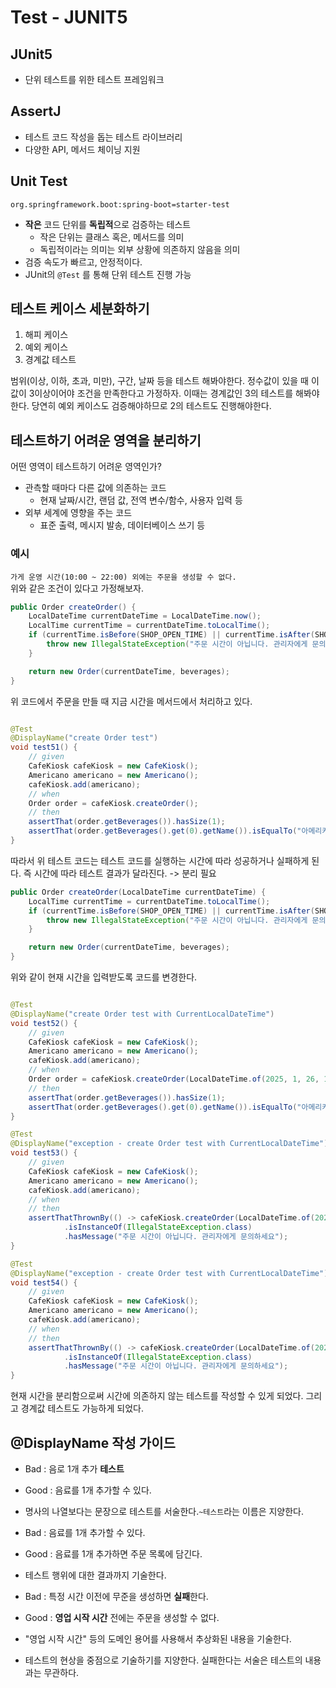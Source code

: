 # Test - JUNIT5

## JUnit5

- 단위 테스트를 위한 테스트 프레임워크

## AssertJ

- 테스트 코드 작성을 돕는 테스트 라이브러리
- 다양한 API, 메서드 체이닝 지원

## Unit Test

`org.springframework.boot:spring-boot=starter-test`

- **작은** 코드 단위를 **독립적**으로 검증하는 테스트
    - 작은 단위는 클래스 혹은, 메서드를 의미
    - 독립적이라는 의미는 외부 상황에 의존하지 않음을 의미
- 검증 속도가 빠르고, 안정적이다.
- JUnit의 `@Test` 를 통해 단위 테스트 진행 가능

## 테스트 케이스 세분화하기

1. 해피 케이스
2. 예외 케이스
3. 경계값 테스트

범위(이상, 이하, 초과, 미만), 구간, 날짜 등을 테스트 해봐야한다.
정수값이 있을 때 이 값이 3이상이어야 조건을 만족한다고 가정하자.
이때는 경계값인 3의 테스트를 해봐야한다.
당연히 예외 케이스도 검증해야하므로 2의 테스트도 진행해야한다.

## 테스트하기 어려운 영역을 분리하기

어떤 영역이 테스트하기 어려운 영역인가?

- 관측할 때마다 다른 값에 의존하는 코드
    - 현재 날짜/시간, 랜덤 값, 전역 변수/함수, 사용자 입력 등
- 외부 세계에 영향을 주는 코드
    - 표준 출력, 메시지 발송, 데이터베이스 쓰기 등

### 예시

`가게 운영 시간(10:00 ~ 22:00) 외에는 주문을 생성할 수 없다.`  
위와 같은 조건이 있다고 가정해보자.

```java
public Order createOrder() {
    LocalDateTime currentDateTime = LocalDateTime.now();
    LocalTime currentTime = currentDateTime.toLocalTime();
    if (currentTime.isBefore(SHOP_OPEN_TIME) || currentTime.isAfter(SHOP_CLOSE_TIME)) {
        throw new IllegalStateException("주문 시간이 아닙니다. 관리자에게 문의하세요");
    }

    return new Order(currentDateTime, beverages);
}
```

위 코드에서 주문을 만들 때 지금 시간을 메서드에서 처리하고 있다.

```java

@Test
@DisplayName("create Order test")
void test51() {
    // given
    CafeKiosk cafeKiosk = new CafeKiosk();
    Americano americano = new Americano();
    cafeKiosk.add(americano);
    // when
    Order order = cafeKiosk.createOrder();
    // then
    assertThat(order.getBeverages()).hasSize(1);
    assertThat(order.getBeverages().get(0).getName()).isEqualTo("아메리카노");
}
```

따라서 위 테스트 코드는 테스트 코드를 실행하는 시간에 따라 성공하거나 실패하게 된다.
즉 시간에 따라 테스트 결과가 달라진다. -> 분리 필요

```java
public Order createOrder(LocalDateTime currentDateTime) {
    LocalTime currentTime = currentDateTime.toLocalTime();
    if (currentTime.isBefore(SHOP_OPEN_TIME) || currentTime.isAfter(SHOP_CLOSE_TIME)) {
        throw new IllegalStateException("주문 시간이 아닙니다. 관리자에게 문의하세요");
    }

    return new Order(currentDateTime, beverages);
}
```

위와 같이 현재 시간을 입력받도록 코드를 변경한다.

```java

@Test
@DisplayName("create Order test with CurrentLocalDateTime")
void test52() {
    // given
    CafeKiosk cafeKiosk = new CafeKiosk();
    Americano americano = new Americano();
    cafeKiosk.add(americano);
    // when
    Order order = cafeKiosk.createOrder(LocalDateTime.of(2025, 1, 26, 10, 0));
    // then
    assertThat(order.getBeverages()).hasSize(1);
    assertThat(order.getBeverages().get(0).getName()).isEqualTo("아메리카노");
}

@Test
@DisplayName("exception - create Order test with CurrentLocalDateTime")
void test53() {
    // given
    CafeKiosk cafeKiosk = new CafeKiosk();
    Americano americano = new Americano();
    cafeKiosk.add(americano);
    // when
    // then
    assertThatThrownBy(() -> cafeKiosk.createOrder(LocalDateTime.of(2025, 1, 26, 9, 59)))
            .isInstanceOf(IllegalStateException.class)
            .hasMessage("주문 시간이 아닙니다. 관리자에게 문의하세요");
}

@Test
@DisplayName("exception - create Order test with CurrentLocalDateTime")
void test54() {
    // given
    CafeKiosk cafeKiosk = new CafeKiosk();
    Americano americano = new Americano();
    cafeKiosk.add(americano);
    // when
    // then
    assertThatThrownBy(() -> cafeKiosk.createOrder(LocalDateTime.of(2025, 1, 26, 22, 1)))
            .isInstanceOf(IllegalStateException.class)
            .hasMessage("주문 시간이 아닙니다. 관리자에게 문의하세요");
}
```

현재 시간을 분리함으로써 시간에 의존하지 않는 테스트를 작성할 수 있게 되었다.
그리고 경계값 테스트도 가능하게 되었다.

## @DisplayName 작성 가이드

- Bad : 음로 1개 추가 **테스트**
- Good : 음료를 1개 추가할 수 있다.
- 명사의 나열보다는 문장으로 테스트를 서술한다.`~테스트`라는 이름은 지양한다.


- Bad : 음료를 1개 추가할 수 있다.
- Good : 음료를 1개 추가하면 주문 목록에 담긴다.
- 테스트 행위에 대한 결과까지 기술한다.  
  

- Bad : 특정 시간 이전에 무준을 생성하면 **실패**한다.
- Good : **영업 시작 시간** 전에는 주문을 생성할 수 없다.
- "영업 시작 시간" 등의 도메인 용어를 사용해서 추상화된 내용을 기술한다.
- 테스트의 현상을 중점으로 기술하기를 지양한다. 실패한다는 서술은 테스트의 내용과는 무관하다.



